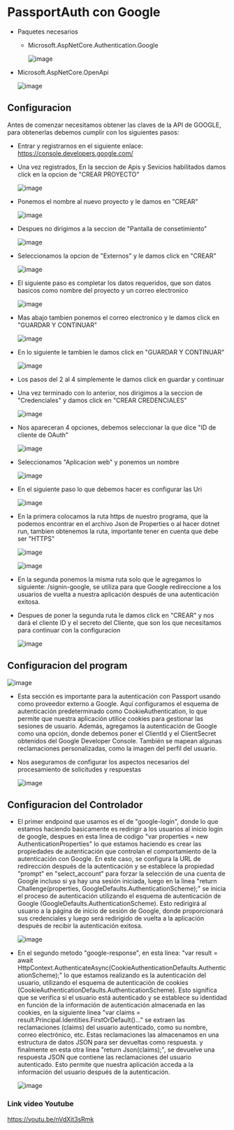 # PassportAuth con Google

* Paquetes necesarios
  * Microsoft.AspNetCore.Authentication.Google
    
    ![image](https://github.com/julianlpz69/PassportAuth/assets/133609079/ec6ccfce-5575-4334-88e4-cc280fcbf238)

* Microsoft.AspNetCore.OpenApi
  
    ![image](https://github.com/julianlpz69/PassportAuth/assets/133609079/8fd4afbc-ba1a-492b-9931-731b7c132a6b)


## Configuracion

Antes de comenzar necesitamos obtener las claves de la API de GOOGLE, para obtenerlas debemos cumplir con los siguientes pasos:

* Entrar y registrarnos en el siguiente enlace: https://console.developers.google.com/

* Una vez registrados, En la seccion de Apis y Sevicios habilitados damos click en la opcion de "CREAR PROYECTO"
  
  ![image](https://github.com/julianlpz69/PassportAuth/assets/133609079/32f31b2b-78a8-486b-b866-369bbeb6492a)

* Ponemos el nombre al nuevo proyecto y le damos en "CREAR"
  
  ![image](https://github.com/julianlpz69/PassportAuth/assets/133609079/edb5f528-15f4-4741-b22a-a5596a4554c2)

* Despues no dirigimos a la seccion de "Pantalla de consetimiento"
  
  ![image](https://github.com/julianlpz69/PassportAuth/assets/133609079/44f5cc4a-bd15-453b-83e1-c4a6b42ec7e1)


* Seleccionamos la opcion de "Externos" y le damos click en "CREAR"
  
  ![image](https://github.com/julianlpz69/PassportAuth/assets/133609079/e1912b47-bf99-4203-85a5-24fbf53da5c8)


* El siguiente paso es completar los datos requeridos, que son datos basicos como nombre del proyecto y un correo electronico
  
  ![image](https://github.com/julianlpz69/PassportAuth/assets/133609079/b6852ae8-2f6a-470f-b59c-b58ea481cafc)

* Mas abajo tambien ponemos el correo electronico y le damos click en "GUARDAR Y CONTINUAR"
  
  ![image](https://github.com/julianlpz69/PassportAuth/assets/133609079/2af036fe-d946-4cd2-a5fb-d446f54477d4)

* En lo siguiente le tambien le damos click en "GUARDAR Y CONTINUAR"
  
  ![image](https://github.com/julianlpz69/PassportAuth/assets/133609079/f29ec443-e31c-4fe7-8f35-ea56657f746a)

* Los pasos del 2 al 4 simplemente le damos click en guardar y continuar

* Una vez terminado con lo anterior, nos dirigimos a la seccion de "Credenciales" y damos click en "CREAR CREDENCIALES"
  
  ![image](https://github.com/julianlpz69/PassportAuth/assets/133609079/006671b6-378a-4a31-9692-b8f256178276)

* Nos apareceran 4 opciones, debemos seleccionar la que dice "ID de cliente de OAuth"
  
  ![image](https://github.com/julianlpz69/PassportAuth/assets/133609079/bef9785d-0c48-4eaa-bb39-b11766f80457)

* Seleccionamos "Aplicacion web" y ponemos un nombre
  
  ![image](https://github.com/julianlpz69/PassportAuth/assets/133609079/de95b009-40d7-4b85-a234-3e07909df8ba)

* En el siguiente paso lo que debemos hacer es configurar las Uri
  
  ![image](https://github.com/julianlpz69/PassportAuth/assets/133609079/29b86e7e-2317-47a6-a116-336a70723303)

* En la primera colocamos la ruta https de nuestro programa, que la podemos encontrar en el archivo Json de Properties o al hacer dotnet run, tambien obtenemos la ruta, importante tener en cuenta que debe ser "HTTPS"
  
  ![image](https://github.com/julianlpz69/PassportAuth/assets/133609079/679047d5-c2d2-4019-82a4-bf45f59aa9fc)
  

  ![image](https://github.com/julianlpz69/PassportAuth/assets/133609079/c302f571-96c1-43cf-9631-972cf0cd5655)

* En la segunda ponemos la misma ruta solo que le agregamos lo siguiente: /signin-google, se utiliza para que Google redireccione a los usuarios de vuelta a nuestra aplicación después de una autenticación exitosa.

* Despues de poner la segunda ruta le damos click en "CREAR" y nos dará el cliente ID y el secreto del Cliente, que son los que necesitamos para continuar con la configuracion
  
  ![image](https://github.com/julianlpz69/PassportAuth/assets/133609079/aa9265ec-23ca-490b-9357-d1d492699c48)

## Configuracion del program

  ![image](https://github.com/julianlpz69/PassportAuth/assets/133609079/a24ae29e-120e-41d1-9501-1efd8ae71958)

* Esta sección es importante para la autenticación con Passport usando como proveedor externo a Google. Aquí configuramos el esquema de autenticación predeterminado como CookieAuthentication, 
  lo que permite que nuestra aplicación utilice cookies para gestionar las sesiones de usuario. Además, agregamos la autenticación de Google como una opción, donde debemos poner el ClientId y el ClientSecret 
  obtenidos del Google Developer Console. También se mapean algunas reclamaciones personalizadas, como la imagen del perfil del usuario.

* Nos aseguramos de configurar los aspectos necesarios del procesamiento de solicitudes y respuestas
  
  ![image](https://github.com/julianlpz69/PassportAuth/assets/133609079/d31c4d2b-9f1d-4bb7-8a51-3b2ee0df6c60)


## Configuracion del Controlador
* El primer endpoind que usamos es el de "google-login", donde lo que estamos haciendo basicamente es redirigir a los usuarios al inicio login de google, despues en esta linea de codigo "var properties = new AuthenticationProperties"
  lo que estamos haciendo es crear las propiedades de autenticación que controlan el comportamiento de la autenticación con Google. En este caso, se configura la URL de redirección después de la autenticación
  y se establece la propiedad "prompt" en "select_account" para forzar la selección de una cuenta de Google incluso si ya hay una sesión iniciada, luego en la linea "return Challenge(properties, GoogleDefaults.AuthenticationScheme);"
  se inicia el proceso de autenticación utilizando el esquema de autenticación de Google (GoogleDefaults.AuthenticationScheme). Esto redirigirá al usuario a la página de inicio de sesión de Google, donde proporcionará sus credenciales
  y luego será redirigido de vuelta a la aplicación después de recibir la autenticación exitosa.
  
    ![image](https://github.com/julianlpz69/PassportAuth/assets/133609079/08ffc582-3400-45af-a9fe-add47530ddea)
    
* En el segundo metodo "google-response", en esta linea: "var result = await HttpContext.AuthenticateAsync(CookieAuthenticationDefaults.AuthenticationScheme);" lo que estamos realizando es la autenticación del usuario, utilizando el esquema de autenticación
  de cookies (CookieAuthenticationDefaults.AuthenticationScheme). Esto significa que se verifica si el usuario está autenticado y se establece su identidad en función de la información de autenticación almacenada en las cookies,
  en la siguiente linea "var claims = result.Principal.Identities.FirstOrDefault()..." se extraen las reclamaciones (claims) del usuario autenticado, como su nombre, correo electrónico, etc. Estas reclamaciones las almacenamos
  en una estructura de datos JSON para ser devueltas como respuesta. y finalmente en esta otra linea "return Json(claims);", se devuelve una respuesta JSON que contiene las reclamaciones del usuario autenticado. Esto permite
  que nuestra aplicación acceda a la información del usuario después de la autenticación.
  
  ![image](https://github.com/julianlpz69/PassportAuth/assets/133609079/2f3d4544-9196-4630-8c51-7f21ddd0c914)

  
### Link video Youtube
  https://youtu.be/nVdXit3sRmk
